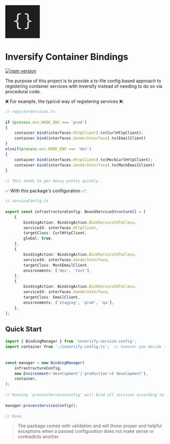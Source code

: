 <img src="/assets/inversify_config_logo.png" width="109" alt="inversify_logo" title="Inversify Logo"/>

# Inversify Container Bindings
[![npm version](https://badge.fury.io/js/inversify-service-config.svg)](https://badge.fury.io/js/inversify-service-config)

The purpose of this project is to provide a ts-file config based approach to registering container services with
inversify instead of needing to do so via procedural code.

❌ For example, the *typical* way of registering services ❌:
```ts
// registerServices.ts

if (process.env.NODE_ENV === 'prod')
{
    container.bind(interfaces.HttpClient).to(CurlHttpClient);
    container.bind(interfaces.SenderInterface).to(EmailClient)
}
elseif(process.env.NODE_ENV === 'dev')
{
    container.bind(interfaces.HttpClient).to(MockCurlHttpClient);
    container.bind(interfaces.SenderInterface).to(MockEmailClient)
}

// This tends to get messy pretty quickly.

```

✅ With this package's configuration ✅:

```ts
// serviceConfig.ts

export const infrastructureConfig: BoundServiceStructure[] = [
    {
        bindingAction: BindingAction.BindServiceIdToClass,
        serviceId: interfaces.HttpClient,
        targetClass: CurlHttpClient,
        global: true,
    },
    {
        bindingAction: BindingAction.BindServiceIdToClass,
        serviceId: interfaces.SenderInterface,
        targetClass: MockEmailClient,
        environments: ['dev', 'test'],
    },
    {
        bindingAction: BindingAction.BindServiceIdToClass,
        serviceId: interfaces.SenderInterface,
        targetClass: EmailClient,
        environments: ['staging', 'prod', 'qa'],
    },
];
```


## Quick Start

```ts
import { BindingManager } from 'inversify-service-config';
import container from './inversify.config.ts';  // however you decide to initialise your inversify container.


const manager = new BindingManager(
    infrastructureConfig,
    new Environment<'development'|'production'>('development'),
    container,
);

// Running 'processServicesConfig' will bind all services according to your configuration.

manager.processServicesConfig();

// Done. 
```


> The package comes with validation and will throw proper and helpful exceptions when a passed configuration does not make sense or contradicts another. 
